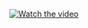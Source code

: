 

[![Watch the video](https://img.youtube.com/vi/bPXr-vtWd2U/0.jpg)](https://drive.google.com/file/d/1C6qpBrCIZjGlhe_VVx20Q_ICD05nzbG7/view?usp=drive_link)
